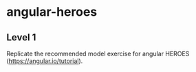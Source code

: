 # angular-heroes

## Level 1
Replicate the recommended model exercise for angular HEROES (https://angular.io/tutorial).